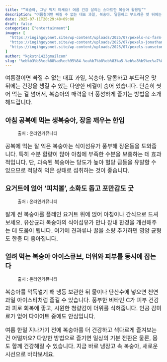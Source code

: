 ```yaml
---
title: "“복숭아, 그냥 먹지 마세요! 여름 건강 살리는 스마트한 복숭아 활용법”"
description: "여름철이면 빠질 수 없는 대표 과일, 복숭아. 달콤하고 부드러운 맛 뒤에는 건강을 챙길 수 있는 다양한 비결이 숨어 있습니다. 단순히 씻어 먹는 걸 넘어서, 복숭아의 매력을 더 풍성하게 즐기는 방법을 소개해드립니다."
date: 2025-07-11T20:29:48+09:00
draft: false
categories: ["entertainment"]
images: [
  "https://ingihgoyonet.site/wp-content/uploads/2025/07/pexels-nc-farm-bureau-mark-2253534-2-1024x685.jpg"
  "https://ingihgoyonet.site/wp-content/uploads/2025/07/pexels-jonathanborba-3622474-1024x683.jpg"
  "https://ingihgoyonet.site/wp-content/uploads/2025/07/pexels-sunsetoned-5913179-1-768x1024.jpg"
]
author: "kgkstn1423gmailcom"
slug: "%eb%b3%b5%ec%88%ad%ec%95%84-%ea%b7%b8%eb%83%a5-%eb%a8%b9%ec%a7%80-%eb%a7%88%ec%84%b8%ec%9a%94-%ec%97%ac%eb%a6%84-%ea%b1%b4%ea%b0%95-%ec%82%b4%eb%a6%ac%eb%8a%94-%ec%8a%a4%eb%a7%88%ed%8a%b8"
---
```


<p style="font-size:18px">여름철이면 빠질 수 없는 대표 과일, 복숭아. 달콤하고 부드러운 맛 뒤에는 건강을 챙길 수 있는 다양한 비결이 숨어 있습니다. 단순히 씻어 먹는 걸 넘어서, 복숭아의 매력을 더 풍성하게 즐기는 방법을 소개해드립니다.</p> <h2 >아침 공복에 먹는 생복숭아, 장을 깨우는 한입</h2> <figure ><img src="https://ingihgoyonet.site/wp-content/uploads/2025/07/pexels-nc-farm-bureau-mark-2253534-2-1024x685.jpg" alt="" style="aspect-ratio:16/9;object-fit:cover"/><figcaption >출처 : 온라인커뮤니티</figcaption></figure> <p style="font-size:18px">공복에 먹는 잘 익은 복숭아는 식이섬유가 풍부해 장운동을 도와줍니다. 특히 수분 함량이 많아 아침에 부족한 수분을 보충하는 데 효과적입니다. 단, 과숙된 복숭아는 당도가 높아 혈당 급등을 유발할 수 있으므로 적당히 익은 상태로 섭취하는 것이 좋습니다.</p> <h2 >요거트에 얹어 ‘피치볼’, 소화도 돕고 포만감도 굿</h2> <figure ><img src="https://ingihgoyonet.site/wp-content/uploads/2025/07/pexels-jonathanborba-3622474-1024x683.jpg" alt="" style="aspect-ratio:16/9;object-fit:cover"/><figcaption >출처 : 온라인커뮤니티</figcaption></figure> <p style="font-size:18px">잘게 썬 복숭아를 플레인 요거트 위에 얹어 아침이나 간식으로 드셔보세요. 유산균과 복숭아의 식이섬유가 만나 장내 환경을 개선해주는 데 도움이 됩니다. 여기에 견과류나 꿀을 소량 추가하면 영양 균형도 한층 더 좋아집니다.</p> <h2 >얼려 먹는 복숭아 아이스큐브, 더위와 피부를 동시에 잡는다</h2> <figure ><img src="https://ingihgoyonet.site/wp-content/uploads/2025/07/pexels-sunsetoned-5913179-1-768x1024.jpg" alt="" style="aspect-ratio:16/9;object-fit:cover"/><figcaption >출처 : 온라인커뮤니티</figcaption></figure> <p style="font-size:18px">복숭아를 깍둑썰기 해 냉동 보관한 뒤 물이나 탄산수에 넣으면 천연 과일 아이스티처럼 즐길 수 있습니다. 풍부한 비타민 C가 피부 건강과 피로 회복에 좋고, 시원한 청량감이 더위를 식혀줍니다. 인공 감미료가 없어 다이어트 중에도 안심입니다.</p> <p style="font-size:18px">여름 한철 지나가기 전에 복숭아를 더 건강하고 색다르게 즐겨보는 건 어떨까요? 다양한 방법으로 즐기면 일상의 기분 전환은 물론, 몸도 함께 건강해질 수 있습니다. 지금 바로 냉장고 속 복숭아, 새로운 시선으로 바라보세요.</p>